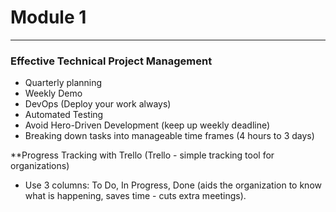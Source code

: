 # Module 1
---
### Effective Technical Project Management
- Quarterly planning 
- Weekly Demo
- DevOps (Deploy your work always)
- Automated Testing
- Avoid Hero-Driven Development (keep up weekly deadline)
- Breaking down tasks into manageable time frames (4 hours to 3 days)

**Progress Tracking with Trello (Trello - simple tracking tool for organizations)
- Use 3 columns: To Do, In Progress, Done (aids the organization to know what is happening, saves time - cuts extra meetings). 
